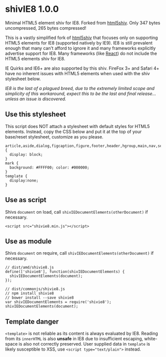 # shivIE8 1.0.0

Minimal HTML5 element shiv for IE8. Forked from [html5shiv](https://github.com/aFarkas/html5shiv).
Only 347 bytes uncompressed, 265 bytes compressed!

This is a vastly simplified fork of [html5shiv](https://github.com/aFarkas/html5shiv) that focuses only on supporting HTML5 elements for IE8 (supported natively by IE9). IE8 is still prevalent enough that many can't afford to ignore it and many frameworks explicitly advertise support for IE8. Many frameworks (like [React](https://github.com/facebook/react)) do not include the HTML5 elements shiv for IE8.

IE Quirks and IE6+ are also supported by this shiv. FireFox 3+ and Safari 4+ have no inherent issues with HTML5 elements when used with the shiv stylesheet below.

*IE8 is the last of a plagued breed, due to the extremely limited scope and simplicity of this workaround, expect this to be the last and final release... unless an issue is discovered.*

## Use this stylesheet

This script does NOT attach a stylesheet with default styles for HTML5 elements. Instead, copy the CSS below and put it at the top of your base/reset stylesheet, customize as you please.

```
article,aside,dialog,figcaption,figure,footer,header,hgroup,main,nav,section {
  display: block;
}
mark {
  background: #FFFF00; color: #000000;
}
template {
  display:none;
}
```

## Use as script

Shivs `document` on load, call `shivIEDocumentElements(otherDocument)` if necessary.

```
<script src="shivie8.min.js"></script>
```

## Use as module

Shivs `document` on require, call `shivIEDocumentElements(otherDocument)` if necessary.

```
// dist/amd/shivie8.js
define(['shivie8'], function(shivIEDocumentElements) {
  shivIEDocumentElements(document);
});
```
```
// dist/commonjs/shivie8.js
// npm install shivie8
// bower install --save shivie8
var shivIEDocumentElements = require('shivie8');
shivIEDocumentElements(document);
```

## Template danger

`<template>` is not reliable as its content is always evaluated by IE8. Reading from its `innerHTML` is also **unsafe** in IE8 due to insufficient escaping, white-space is also not correctly preserved. User supplied data in `template` is likely susceptible to XSS, use `<script type="text/plain">` instead.
